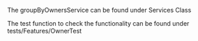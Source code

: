 The groupByOwnersService can be found under Services Class

The test function to check the functionality can be found under tests/Features/OwnerTest